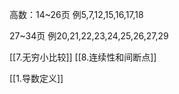 高数：14~26页
例5,7,12,15,16,17,18

27~34页
例20,21,22,23,24,25,26,27,29

[[7.无穷小比较]]
[[8.连续性和间断点]]


[[1.导数定义]]